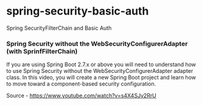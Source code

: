 # spring-security-basic-auth
Spring SecurityFilterChain and Basic Auth

### Spring Security without the WebSecurityConfigurerAdapter (with SprinfFilterChain)
If you are using Spring Boot 2.7.x or above you will need to understand how to use Spring Security without the WebSecurityConfigurerAdapter adapter class. In this video, you will create a new Spring Boot project and learn how to move toward a component-based security configuration.  

Source - 
https://www.youtube.com/watch?v=s4X4SJv2RrU